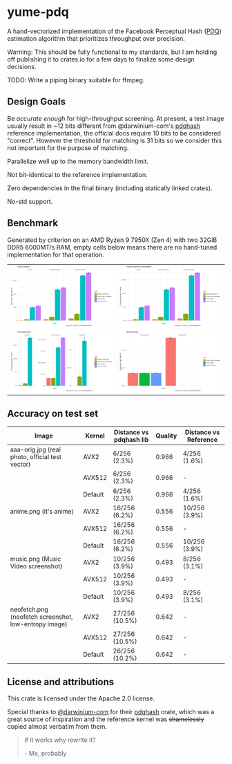 # yume-pdq

A hand-vectorized implementation of the Facebook Perceptual Hash ([PDQ](https://github.com/facebook/ThreatExchange/tree/main/pdq)) estimation algorithm that prioritizes throughput over precision.

Warning: This should be fully functional to my standards, but I am holding off publishing it to crates.io for a few days to finalize some design decisions.

TODO: Write a piping binary suitable for ffmpeg.

## Design Goals

Be _accurate enough_ for high-throughput screening. At present, a test image usually result in ~12 bits different from @darwinium-com's [pdqhash](https://crates.io/crates/pdqhash) reference implementation, the official docs require 10 bits to be considered "correct". However the threshold for matching is 31 bits so we consider this not important for the purpose of matching.

Parallelize well up to the memory bandwidth limit.

Not bit-identical to the reference implementation.

Zero dependencies in the final binary (including statically linked crates).

No-std support.

## Benchmark

Generated by criterion on an AMD Ryzen 9 7950X (Zen 4) with two 32GiB DDR5 6000MT/s RAM, empty cells below means there are no hand-tuned implementation for that operation.

|                                                             |                                                 |
| ----------------------------------------------------------- | ----------------------------------------------- |
| ![Benchmark overall operations](bench-plot/overall_ops.jpg) | ![Benchmark overall](bench-plot/overall.jpg)    |
| ![Benchmark sub-operations](bench-plot/sub.jpg)             | ![Benchmark hash-flipping](bench-plot/flip.jpg) |



## Accuracy on test set

| Image                                                 | Kernel  | Distance vs pdqhash lib | Quality | Distance vs Reference |
| ----------------------------------------------------- | ------- | ----------------------- | ------- | --------------------- |
| aaa-orig.jpg (real photo, official test vector)       | AVX2    | 6/256 (2.3%)            | 0.966   | 4/256 (1.6%)          |
|                                                       | AVX512  | 6/256 (2.3%)            | 0.966   | -                     |
|                                                       | Default | 6/256 (2.3%)            | 0.966   | 4/256 (1.6%)          |
| anime.png (it's anime)                                | AVX2    | 16/256 (6.2%)           | 0.556   | 10/256 (3.9%)         |
|                                                       | AVX512  | 16/256 (6.2%)           | 0.556   | -                     |
|                                                       | Default | 16/256 (6.2%)           | 0.556   | 10/256 (3.9%)         |
| music.png (Music Video screenshot)                    | AVX2    | 10/256 (3.9%)           | 0.493   | 8/256 (3.1%)          |
|                                                       | AVX512  | 10/256 (3.9%)           | 0.493   | -                     |
|                                                       | Default | 10/256 (3.9%)           | 0.493   | 8/256 (3.1%)          |
| neofetch.png (neofetch screenshot, low-entropy image) | AVX2    | 27/256 (10.5%)          | 0.642   | -                     |
|                                                       | AVX512  | 27/256 (10.5%)          | 0.642   | -                     |
|                                                       | Default | 26/256 (10.2%)          | 0.642   | -                     |

## License and attributions

This crate is licensed under the Apache 2.0 license.

Special thanks to [@darwinium-com](https://github/darwinium-com) for their [pdqhash](https://crates.io/crates/pdqhash) crate, which was a great source of inspiration and the reference kernel
was ~~shamelessly~~ copied almost verbatim from them.

> If it works why rewrite it?
>
> \- Me, probably